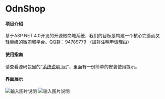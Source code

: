 
# OdnShop

#### 项目介绍
基于ASP.NET 4.0开发的开源微商城系统，我们的目标是构建一个核心完善而又轻量级的微商城平台。QQ群：94789779 （加群注明申请理由）

#### 使用指南
请查看源码包里的“[系统说明.txt](https://gitee.com/keke11/OdnShop/blob/master/%E7%B3%BB%E7%BB%9F%E8%AF%B4%E6%98%8E.txt)”，里面有一份简单的安装使用提示。

#### 界面展示
![输入图片说明](https://gitee.com/uploads/images/2018/0611/102010_39acbb3a_1261781.png "1.png")
![输入图片说明](https://gitee.com/uploads/images/2018/0611/102031_545515c3_1261781.png "2.png")


